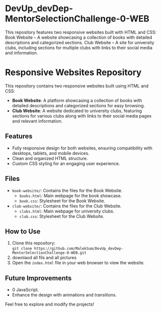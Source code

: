 # DevUp_devDep-MentorSelectionChallenge-0-WEB
This repository features two responsive websites built with HTML and CSS:  Book Website – A website showcasing a collection of books with detailed descriptions and categorized sections. Club Website – A site for university clubs, including sections for multiple clubs with links to their social media and information.
# Responsive Websites Repository

This repository contains two responsive websites built using HTML and CSS:

- **Book Website**: A platform showcasing a collection of books with detailed descriptions and categorized sections for easy browsing.
- **Club Website**: A website dedicated to university clubs, featuring sections for various clubs along with links to their social media pages and relevant information.

## Features
- Fully responsive design for both websites, ensuring compatibility with desktops, tablets, and mobile devices.
- Clean and organized HTML structure.
- Custom CSS styling for an engaging user experience.

## Files
- `book-website/`: Contains the files for the Book Website.
  - `books.html`: Main webpage for the book showcase.
  - `book.css`: Stylesheet for the Book Website.
- `club-website/`: Contains the files for the Club Website.
  - `clubs.html`: Main webpage for university clubs.
  - `club.css`: Stylesheet for the Club Website.

## How to Use
1. Clone this repository:  
   `git clone https://github.com/MalekSum/DevUp_devDep-MentorSelectionChallenge-0-WEB.git`
2. downlaod all fils and all pictures
3. Open the `index.html` file in your web browser to view the website.

## Future Improvements
- 0 JavaScript.
- Enhance the design with animations and transitions.

Feel free to explore and modify the projects!
